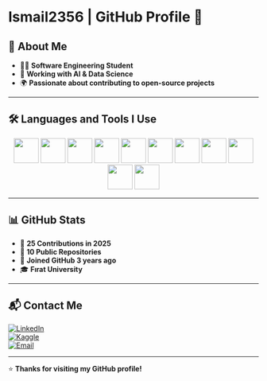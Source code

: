 # **Ismail2356 | GitHub Profile** 🚀

## **📌 About Me**

- 👨‍💻 **Software Engineering Student**
- 🤖 **Working with AI & Data Science**
- 🌍 **Passionate about contributing to open-source projects**

---

## **🛠️ Languages and Tools I Use**

<div align="center">
  <img src="https://cdn.jsdelivr.net/gh/devicons/devicon/icons/python/python-original.svg" width="50" height="50"/>
  <img src="https://cdn.jsdelivr.net/gh/devicons/devicon/icons/javascript/javascript-original.svg" width="50" height="50"/>
  <img src="https://cdn.jsdelivr.net/gh/devicons/devicon/icons/django/django-plain.svg" width="50" height="50"/>
  <img src="https://cdn.jsdelivr.net/gh/devicons/devicon/icons/flask/flask-original.svg" width="50" height="50"/>
  <img src="https://cdn.jsdelivr.net/gh/devicons/devicon/icons/react/react-original.svg" width="50" height="50"/>
  <img src="https://cdn.jsdelivr.net/gh/devicons/devicon/icons/postgresql/postgresql-original.svg" width="50" height="50"/>
  <img src="https://cdn.jsdelivr.net/gh/devicons/devicon/icons/mysql/mysql-original.svg" width="50" height="50"/>
  <img src="https://cdn.jsdelivr.net/gh/devicons/devicon/icons/tensorflow/tensorflow-original.svg" width="50" height="50"/>
  <img src="https://cdn.jsdelivr.net/gh/devicons/devicon/icons/postman/postman-original.svg" width="50" height="50"/>
  <img src="https://cdn.jsdelivr.net/gh/devicons/devicon/icons/csharp/csharp-original.svg" width="50" height="50"/>
  <img src="https://cdn.jsdelivr.net/gh/devicons/devicon/icons/git/git-original.svg" width="50" height="50"/>
</div>


---

## **📊 GitHub Stats**

- 🎯 **25 Contributions in 2025**  
- 📂 **10 Public Repositories**  
- 🏫 **Joined GitHub 3 years ago**  
- 🎓 **Fırat University**  

---

## **📬 Contact Me**

[![LinkedIn](https://img.shields.io/badge/LinkedIn-0077B5?style=for-the-badge&logo=linkedin&logoColor=white)](https://linkedin.com)  
[![Kaggle](https://img.shields.io/badge/Kaggle-20BEFF?style=for-the-badge&logo=kaggle&logoColor=white)](https://kaggle.com)  
[![Email](https://img.shields.io/badge/Email-D14836?style=for-the-badge&logo=gmail&logoColor=white)](mailto:email@example.com)  

---

⭐ **Thanks for visiting my GitHub profile!**
